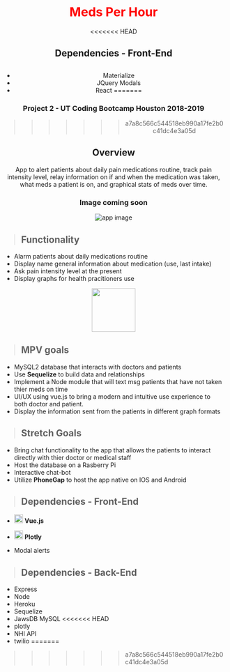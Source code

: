 <center>

# <span style="color:red"> **Meds Per Hour** </span>

<<<<<<< HEAD
## Dependencies - Front-End<h2>
* Materialize
* JQuery Modals
* React
=======
### Project 2 - UT Coding Bootcamp Houston 2018-2019
>>>>>>> a7a8c566c544518eb990a17fe2b0c41dc4e3a05d


## Overview


App to alert patients about daily pain medications routine, track pain intensity level, relay information on if and when the medication was taken, what meds a patient is on, and graphical stats of meds over time.

### Image coming soon

![app image](https://d85wutc1n854v.cloudfront.net/live/products/600x375/WB0794K71.png?v=1.0)

</center>


> ## Functionality

* Alarm patients about daily medications routine
* Display name general information about medication (use, last intake)
* Ask pain intensity level at the present
* Display graphs for health pracitioners use

<center>
<img src="https://www.wired.com/images_blogs/wiredscience/2013/12/online_graphing_libraries_packages_for_python_r_matlab_julia_arduino_perl_and_rest_documentation_and_examples_plotly_3.jpg" height="100px">
</center>

> ## MPV goals

* MySQL2 database that interacts with doctors and patients
* Use **Sequelize** to build data and relationships
* Implement a Node module that will text msg patients that have not taken thier meds on time
* UI/UX using vue.js to bring a modern and intuitive use experience to both doctor and patient. 
* Display the information sent from the patients in different graph formats
  

> ## Stretch Goals

* Bring chat functionality to the app that allows the patients to interact directly with thier doctor or medical staff
* Host the database on a Rasberry Pi
* Interactive chat-bot
* Utilize **PhoneGap** to host the app native on IOS and Android

> ## Dependencies - Front-End
* <img src="https://vuejs.org/images/logo.png" height="20px">  **Vue.js**

* <img src="https://images.plot.ly/logo/new-branding/plotly-logomark.png" height="20px">  **Plotly**
 * Modal alerts

> ## Dependencies - Back-End
* Express
* Node
* Heroku
* Sequelize
* JawsDB MySQL
<<<<<<< HEAD
* plotly
* NHI API
* twilio
=======

>>>>>>> a7a8c566c544518eb990a17fe2b0c41dc4e3a05d



